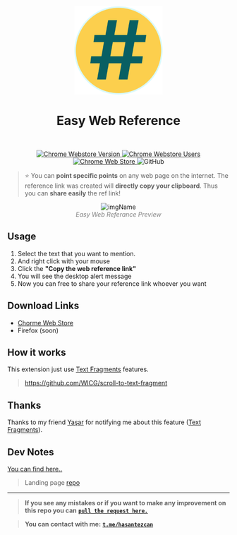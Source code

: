 <p align="center">
  <img width="200px" src="./src/assets/images/web-ref.png" />
  <h1 align="center">Easy Web Reference</h1>
  <br/>
  <p align="center">
  <!-- <img src="https://github.com/checkly/headless-recorder/workflows/Lint%20&%20Build%20&%20Test/badge.svg?branch=master" alt="Github Build"/> -->
  
  <a href="https://chrome.google.com/webstore/detail/easy-web-reference/nogppkedjlemlmklibidcopeiegepngk?hl=en">
    <img href="https://chrome.google.com/webstore/detail/easy-web-reference/nogppkedjlemlmklibidcopeiegepngk?hl=en" src="https://img.shields.io/chrome-web-store/v/nogppkedjlemlmklibidcopeiegepngk?label=Chrome%20Webstore" alt="Chrome Webstore Version" />
    <img src="https://img.shields.io/chrome-web-store/users/nogppkedjlemlmklibidcopeiegepngk?label=Chrome%20Webstore%20-%20Users" alt="Chrome Webstore Users" /> 
    <img alt="Chrome Web Store" src="https://img.shields.io/chrome-web-store/stars/nogppkedjlemlmklibidcopeiegepngk?label=Rating">
  </a>
  
  <img alt="GitHub" src="https://img.shields.io/github/license/hasantezcan/easy-web-reference-chrome-extension">

  </p>
</p>

>  ⭐️ You can **point specific points** on any web page on the internet. The reference link was created will **directly copy your clipboard**. Thus you can **share easily** the ref link!

<p align="center">
  <img alt="imgName" src="./chrome-web-store/preview.gif" width="800">
  <br>
	<em style="color: grey">Easy Web Referance Preview</em>
</p> 

## Usage

1. Select the text that you want to mention.
2. And right click with your mouse
3. Click the **"Copy the web reference link"** 
4. You will see the desktop alert message
5. Now you can free to share your reference link whoever you want 


## Download Links
- [Chorme Web Store](https://chrome.google.com/webstore/detail/easy-web-reference/nogppkedjlemlmklibidcopeiegepngk?hl=en)
- Firefox (soon)
## How it works

This extension just use [Text Fragments](https://wicg.github.io/scroll-to-text-fragment/#syntax) features.

> https://github.com/WICG/scroll-to-text-fragment


## Thanks 

Thanks to my friend [Yaşar](https://twitter.com/yasarcelepp) for notifying me about this feature ([Text Fragments](https://wicg.github.io/scroll-to-text-fragment/#syntax)).

## Dev Notes
[You can find here..](./chrome-web-store/notes.md)

> Landing page [repo](https://github.com/hasantezcan/easy-web-referance-landing-page)
---
> **If you see any mistakes or if you want to make any improvement on this repo you can** [**`pull the request here.`**](https://github.com/hasantezcan/easy-web-reference-chrome-extension/pulls) 

> **You can contact with me:** [**`t.me/hasantezcan`**](https://t.me/hasantezcan)











